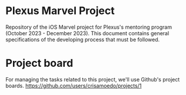 # Plexus Marvel Project
Repository of the iOS Marvel project for Plexus's mentoring program (October 2023 - December 2023). This document contains general specifications of the developing process that must be followed.
# Project board
For managing the tasks related to this project, we'll use Github's project boards.
https://github.com/users/crisamoedo/projects/1
